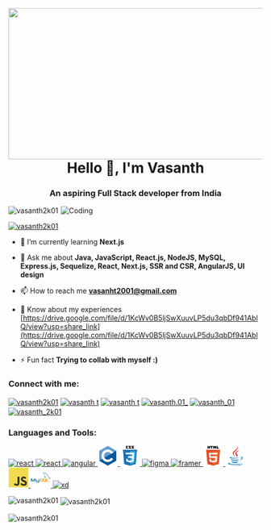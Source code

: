 <img align="left" width="1000" height="300" src="https://raw.githubusercontent.com/owntheweb/discord-animated-welcome-bot/master/img/welcome.gif"> <br />
<h1 align="center">Hello 👋, I'm Vasanth</h1>
<h3 align="center">An aspiring Full Stack developer from India</h3>
<img align="right" alt="Coding" width=400 src="https://camo.githubusercontent.com/12e5f2b182da4b52850b29bb09e8ba3e92b0ac2c0bd121de7dfcbb291fbbd525/68747470733a2f2f692e70696e696d672e636f6d2f6f726967696e616c732f37372f63612f61332f37376361613332383834643733356434333961646534356261333766656166322e676966">

<p align="left"> <img src="https://komarev.com/ghpvc/?username=vasanth2k01&label=Profile%20views&color=0e75b6&style=flat" alt="vasanth2k01" /> </p>

<p align="left"> <a href="https://twitter.com/Vasanth2k01" target="blank"><img src="https://img.shields.io/twitter/follow/vasanth2k01?logo=twitter&style=for-the-badge" alt="vasanth2k01" /></a> </p>

- 🌱 I’m currently learning **Next.js**

- 💬 Ask me about **Java, JavaScript, React.js, NodeJS, MySQL, Express.js, Sequelize, React, Next.js, SSR and CSR, AngularJS, UI design**

- 📫 How to reach me **vasanht2001@gmail.com**

- 📄 Know about my experiences [https://drive.google.com/file/d/1KcWv0B5ljSwXuuvLP5du3qbDf941AblQ/view?usp=share_link](https://drive.google.com/file/d/1KcWv0B5ljSwXuuvLP5du3qbDf941AblQ/view?usp=share_link)

- ⚡ Fun fact **Trying to collab with myself :)**

<h3 align="left">Connect with me:</h3>
<p align="left">
<a href="https://twitter.com/vasanth2k01" target="blank"><img align="center" src="https://raw.githubusercontent.com/rahuldkjain/github-profile-readme-generator/master/src/images/icons/Social/twitter.svg" alt="vasanth2k01" height="30" width="40" /></a>
<a href="https://www.linkedin.com/in/vasanth-t-94bb781b4/" target="blank"><img align="center" src="https://raw.githubusercontent.com/rahuldkjain/github-profile-readme-generator/master/src/images/icons/Social/linked-in-alt.svg" alt="vasanth t" height="30" width="40" /></a>
<a href="https://stackoverflow.com/users/vasanth t" target="blank"><img align="center" src="https://raw.githubusercontent.com/rahuldkjain/github-profile-readme-generator/master/src/images/icons/Social/stack-overflow.svg" alt="vasanth t" height="30" width="40" /></a>
<a href="https://instagram.com/vasanth.01_" target="blank"><img align="center" src="https://raw.githubusercontent.com/rahuldkjain/github-profile-readme-generator/master/src/images/icons/Social/instagram.svg" alt="vasanth.01_" height="30" width="40" /></a>
<a href="https://www.codechef.com/users/vasanth_01" target="blank"><img align="center" src="https://cdn.jsdelivr.net/npm/simple-icons@3.1.0/icons/codechef.svg" alt="vasanth_01" height="30" width="40" /></a>
<a href="https://www.leetcode.com/vasanth_2k01" target="blank"><img align="center" src="https://raw.githubusercontent.com/rahuldkjain/github-profile-readme-generator/master/src/images/icons/Social/leet-code.svg" alt="vasanth_2k01" height="30" width="40" /></a>
</p>

<h3 align="left">Languages and Tools:</h3>
<p align="left"> <a href="https://nextjs.org/" target="_blank" rel="noreferrer"> <img src="https://assets.vercel.com/image/upload/v1538361091/repositories/next-js/next-js.png"
alt="react" width="40" height="40" /> </a> <a href="https://reactjs.org/" target="_blank" rel="noreferrer"> <img src="https://upload.wikimedia.org/wikipedia/commons/thumb/a/a7/React-icon.svg/320px-React-icon.svg.png" alt="react" width="40" height="40" /> </a> <a href="https://angular.io" target="_blank" rel="noreferrer"> <img src="https://angular.io/assets/images/logos/angular/angular.svg" alt="angular" width="40" height="40"/> </a> <a href="https://www.cprogramming.com/" target="_blank" rel="noreferrer"> <img src="https://raw.githubusercontent.com/devicons/devicon/master/icons/c/c-original.svg" alt="c" width="40" height="40"/> </a> <a href="https://www.w3schools.com/css/" target="_blank" rel="noreferrer"> <img src="https://raw.githubusercontent.com/devicons/devicon/master/icons/css3/css3-original-wordmark.svg" alt="css3" width="40" height="40"/> </a> <a href="https://www.figma.com/" target="_blank" rel="noreferrer"> <img src="https://www.vectorlogo.zone/logos/figma/figma-icon.svg" alt="figma" width="40" height="40"/> </a> <a href="https://www.framer.com/" target="_blank" rel="noreferrer"> <img src="https://www.vectorlogo.zone/logos/framer/framer-icon.svg" alt="framer" width="40" height="40"/> </a> <a href="https://www.w3.org/html/" target="_blank" rel="noreferrer"> <img src="https://raw.githubusercontent.com/devicons/devicon/master/icons/html5/html5-original-wordmark.svg" alt="html5" width="40" height="40"/> </a> <a href="https://www.java.com" target="_blank" rel="noreferrer"> <img src="https://raw.githubusercontent.com/devicons/devicon/master/icons/java/java-original.svg" alt="java" width="40" height="40"/> </a> <a href="https://developer.mozilla.org/en-US/docs/Web/JavaScript" target="_blank" rel="noreferrer"> <img src="https://raw.githubusercontent.com/devicons/devicon/master/icons/javascript/javascript-original.svg" alt="javascript" width="40" height="40"/> </a> <a href="https://www.mysql.com/" target="_blank" rel="noreferrer"> <img src="https://raw.githubusercontent.com/devicons/devicon/master/icons/mysql/mysql-original-wordmark.svg" alt="mysql" width="40" height="40"/> </a> <a href="https://www.adobe.com/products/xd.html" target="_blank" rel="noreferrer"> <img src="https://cdn.worldvectorlogo.com/logos/adobe-xd.svg" alt="xd" width="40" height="40"/> </a> </p>

<p><img align="left" src="https://github-readme-stats.vercel.app/api/top-langs?username=vasanth2k01&show_icons=true&locale=en&layout=compact" alt="vasanth2k01" /></p>

<p>&nbsp;<img align="center" src="https://github-readme-stats.vercel.app/api?username=vasanth2k01&show_icons=true&locale=en" alt="vasanth2k01" /></p>

<p><img align="center" src="https://github-readme-streak-stats.herokuapp.com/?user=vasanth2k01&" alt="vasanth2k01" /></p>


